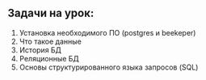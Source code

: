 ## Задачи на урок:

1. Установка необходимого ПО (postgres и beekeper)
2. Что такое данные
3. История БД
4. Реляционные БД
5. Основы структурированного языка запросов (SQL)













